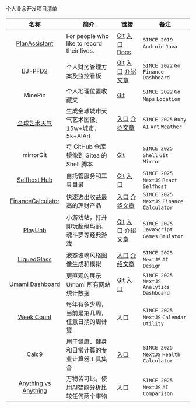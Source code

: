 个人业余开发项目清单

|                              名称                               | 简介                                         | 链接                                                                                                                        | 备注                     |
| :-----------------------------------------------------------: | ------------------------------------------ | ------------------------------------------------------------------------------------------------------------------------- | ---------------------- |
| [PlanAssistant](https://songtianlun.github.io/PlanAssistant/) | For people who like to record their lives. | [Git](https://github.com/songtianlun/PlanAssistant) [入口](https://songtianlun.github.io/PlanAssistant/) [Docs](https://songtianlun.github.io/PlanAssistant/) | `SINCE 2019` `Android` `Java` |
| [BJ-PFD2](https://bjpfd2.skybyte.me) | 个人财务管理方案及监控看板 | [Git](https://github.com/songtianlun/bj-pfd2) [入口](https://bjpfd2.skybyte.me) [介绍文章](https://frytea.com/archives/1132/) | `SINCE 2022` `Go` `Finance` `Dashboard` |
| MinePin | 个人地理位置收藏夹 | [Git](https://github.com/songtianlun/minepin) | `SINCE 2022` `Go` `Maps` `Location` |
| [全球艺术天气](https://todayaiweather.com/) | 生成全球城市天气艺术图像，15w+城市，5k+AIArt | [入口](https://todayaiweather.com/) [介绍文章](https://frytea.com/archives/1430/) | `SINCE 2025` `Ruby` `AI` `Art` `Weather` |
| mirrorGit | 将 GitHub 仓库镜像到 Gitea 的 Shell 脚本 | [Git](https://github.com/songtianlun/mirrorGit) | `SINCE 2025` `Shell` `Git` `Mirror` |
| [Selfhost Hub](https://selfhost-hub.com/) | 自托管服务和工具目录 | [Git](https://github.com/songtianlun/selfhost-hub) [入口](https://selfhost-hub.com/) | `SINCE 2025` `NextJS` `React` `Selfhost` |
| [FinanceCalculator](https://fc.frytea.com/) | 快速选出收益最高的理财产品 | [入口](https://fc.frytea.com/) [介绍文章](https://frytea.com/archives/1490/) | `SINCE 2025` `NextJS` `Finance` `Calculator` |
| [PlayUnb](https://playunb.com/) | 小游戏站，打开即玩超级玛丽、魂斗罗等经典游戏 | [Git](https://github.com/songtianlun/PlayUnb-Assets) [入口](https://playunb.com/) [介绍文章](https://frytea.com/archives/1492/) | `SINCE 2025` `JavaScript` `Games` `Emulator` |
| [LiquedGlass](https://liquidglass.icu/) | 液态玻璃风格图像生成和模拟 | [入口](https://liquidglass.icu/) [介绍文章](https://frytea.com/archives/1489/) | `SINCE 2025` `NextJS` `AI` `Design` |
| [Umami Dashboard](https://ud.frytea.com/) | 更直观的展示 Umami 所有网站统计数据 | [Git](https://github.com/songtianlun/umami-dashboard) [入口](https://ud.frytea.com/) | `SINCE 2025` `NextJS` `Analytics` `Dashboard` |
| [Week Count](https://weekcount.com/) | 每年有多少周，当前是第几周，任意日期的周计算 | [入口](https://weekcount.com/) | `SINCE 2025` `NextJS` `Calendar` `Utility` |
| [Calc9](https://calc9.com/) | 用于健康、健身和日常计算的专业计算器工具集合 | [入口](https://calc9.com/) | `SINCE 2025` `NextJS` `Health` `Calculator` |
| [Anything vs Anything](https://ava.skybyte.me/) | 万物皆可比，使用AI智能分析比较任何两个事物 | [入口](https://ava.skybyte.me/) | `SINCE 2025` `NextJS` `AI` `Comparison` |

